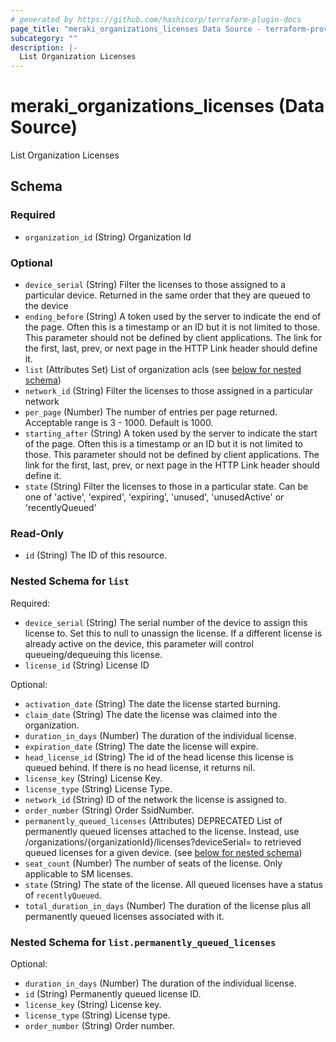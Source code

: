 ```yaml
---
# generated by https://github.com/hashicorp/terraform-plugin-docs
page_title: "meraki_organizations_licenses Data Source - terraform-provider-meraki"
subcategory: ""
description: |-
  List Organization Licenses
---
```


# meraki_organizations_licenses (Data Source)

List Organization Licenses



<!-- schema generated by tfplugindocs -->
## Schema

### Required

- `organization_id` (String) Organization Id

### Optional

- `device_serial` (String) Filter the licenses to those assigned to a particular device. Returned in the same order that they are queued to the device
- `ending_before` (String) A token used by the server to indicate the end of the page. Often this is a timestamp or an ID but it is not limited to those. This parameter should not be defined by client applications. The link for the first, last, prev, or next page in the HTTP Link header should define it.
- `list` (Attributes Set) List of organization acls (see [below for nested schema](#nestedatt--list))
- `network_id` (String) Filter the licenses to those assigned in a particular network
- `per_page` (Number) The number of entries per page returned. Acceptable range is 3 - 1000. Default is 1000.
- `starting_after` (String) A token used by the server to indicate the start of the page. Often this is a timestamp or an ID but it is not limited to those. This parameter should not be defined by client applications. The link for the first, last, prev, or next page in the HTTP Link header should define it.
- `state` (String) Filter the licenses to those in a particular state. Can be one of 'active', 'expired', 'expiring', 'unused', 'unusedActive' or 'recentlyQueued'

### Read-Only

- `id` (String) The ID of this resource.

<a id="nestedatt--list"></a>
### Nested Schema for `list`

Required:

- `device_serial` (String) The serial number of the device to assign this license to. Set this to null to unassign the license. If a different license is already active on the device, this parameter will control queueing/dequeuing this license.
- `license_id` (String) License ID

Optional:

- `activation_date` (String) The date the license started burning.
- `claim_date` (String) The date the license was claimed into the organization.
- `duration_in_days` (Number) The duration of the individual license.
- `expiration_date` (String) The date the license will expire.
- `head_license_id` (String) The id of the head license this license is queued behind. If there is no head license, it returns nil.
- `license_key` (String) License Key.
- `license_type` (String) License Type.
- `network_id` (String) ID of the network the license is assigned to.
- `order_number` (String) Order SsidNumber.
- `permanently_queued_licenses` (Attributes) DEPRECATED List of permanently queued licenses attached to the license. Instead, use /organizations/{organizationId}/licenses?deviceSerial= to retrieved queued licenses for a given device. (see [below for nested schema](#nestedatt--list--permanently_queued_licenses))
- `seat_count` (Number) The number of seats of the license. Only applicable to SM licenses.
- `state` (String) The state of the license. All queued licenses have a status of `recentlyQueued`.
- `total_duration_in_days` (Number) The duration of the license plus all permanently queued licenses associated with it.

<a id="nestedatt--list--permanently_queued_licenses"></a>
### Nested Schema for `list.permanently_queued_licenses`

Optional:

- `duration_in_days` (Number) The duration of the individual license.
- `id` (String) Permanently queued license ID.
- `license_key` (String) License key.
- `license_type` (String) License type.
- `order_number` (String) Order number.
